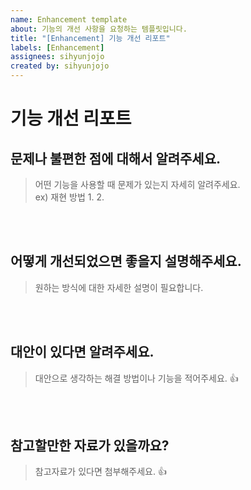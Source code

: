 ```yaml
---
name: Enhancement template
about: 기능의 개선 사항을 요청하는 템플릿입니다.
title: "[Enhancement] 기능 개선 리포트"
labels: [Enhancement]
assignees: sihyunjojo
created by: sihyunjojo
---
```


# 기능 개선 리포트

## 문제나 불편한 점에 대해서 알려주세요.
> 어떤 기능을 사용할 때 문제가 있는지 자세히 알려주세요.  
> ex) 재현 방법
> 1.
> 2.
<!-- 아래 작성 -->



<br><br>
## 어떻게 개선되었으면 좋을지 설명해주세요.
> 원하는 방식에 대한 자세한 설명이 필요합니다.
<!-- 아래 작성 -->



<br><br>
## 대안이 있다면 알려주세요.
> 대안으로 생각하는 해결 방법이나 기능을 적어주세요. 👍
<!-- 아래 작성 -->



<br><br>
## 참고할만한 자료가 있을까요?
> 참고자료가 있다면 첨부해주세요. 👍
<!-- 아래 작성 -->



<br><br><br>
